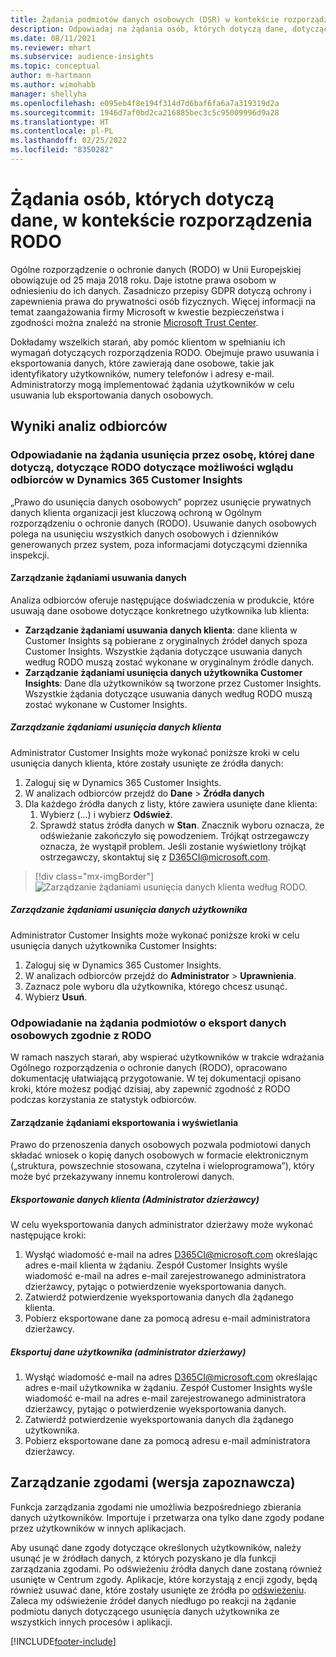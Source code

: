 ```yaml
---
title: Żądania podmiotów danych osobowych (DSR) w kontekście rozporządzenia RODO | Microsoft Docs
description: Odpowiadaj na żądania osób, których dotyczą dane, dotyczące możliwości wglądu odbiorców w Dynamics 365 Customer Insights.
ms.date: 08/11/2021
ms.reviewer: mhart
ms.subservice: audience-insights
ms.topic: conceptual
author: m-hartmann
ms.author: wimohabb
manager: shellyha
ms.openlocfilehash: e095eb4f8e194f314d7d6baf6fa6a7a319319d2a
ms.sourcegitcommit: 1946d7af0bd2ca216885bec3c5c95009996d9a28
ms.translationtype: HT
ms.contentlocale: pl-PL
ms.lasthandoff: 02/25/2022
ms.locfileid: "8350282"
---
```

# <a name="data-subject-rights-dsr-requests-under-gdpr"></a>Żądania osób, których dotyczą dane, w kontekście rozporządzenia RODO

Ogólne rozporządzenie o ochronie danych (RODO) w Unii Europejskiej obowiązuje od 25 maja 2018 roku. Daje istotne prawa osobom w odniesieniu do ich danych. Zasadniczo przepisy GDPR dotyczą ochrony i zapewnienia prawa do prywatności osób fizycznych. Więcej informacji na temat zaangażowania firmy Microsoft w kwestie bezpieczeństwa i zgodności można znaleźć na stronie [Microsoft Trust Center](https://www.microsoft.com/trust-center).

Dokładamy wszelkich starań, aby pomóc klientom w spełnianiu ich wymagań dotyczących rozporządzenia RODO. Obejmuje prawo usuwania i eksportowania danych, które zawierają dane osobowe, takie jak identyfikatory użytkowników, numery telefonów i adresy e-mail. Administratorzy mogą implementować żądania użytkowników w celu usuwania lub eksportowania danych osobowych.

## <a name="audience-insights"></a>Wyniki analiz odbiorców

### <a name="responding-to-gdpr-data-subject-delete-requests-for-dynamics-365-customer-insights-audience-insights-capability"></a>Odpowiadanie na żądania usunięcia przez osobę, której dane dotyczą, dotyczące RODO dotyczące możliwości wglądu odbiorców w Dynamics 365 Customer Insights

„Prawo do usunięcia danych osobowych” poprzez usunięcie prywatnych danych klienta organizacji jest kluczową ochroną w Ogólnym rozporządzeniu o ochronie danych (RODO). Usuwanie danych osobowych polega na usunięciu wszystkich danych osobowych i dzienników generowanych przez system, poza informacjami dotyczącymi dziennika inspekcji.

#### <a name="manage-data-subject-delete-requests"></a>Zarządzanie żądaniami usuwania danych

Analiza odbiorców oferuje następujące doświadczenia w produkcie, które usuwają dane osobowe dotyczące konkretnego użytkownika lub klienta:

- **Zarządzanie żądaniami usuwania danych klienta**: dane klienta w Customer Insights są pobierane z oryginalnych źródeł danych spoza Customer Insights. Wszystkie żądania dotyczące usuwania danych według RODO muszą zostać wykonane w oryginalnym źródle danych.
- **Zarządzanie żądaniami usunięcia danych użytkownika Customer Insights**: Dane dla użytkowników są tworzone przez Customer Insights. Wszystkie żądania dotyczące usuwania danych według RODO muszą zostać wykonane w Customer Insights.

##### <a name="manage-requests-to-delete-customer-data"></a>Zarządzanie żądaniami usunięcia danych klienta

Administrator Customer Insights może wykonać poniższe kroki w celu usunięcia danych klienta, które zostały usunięte ze źródła danych:

1. Zaloguj się w Dynamics 365 Customer Insights.
2. W analizach odbiorców przejdź do **Dane** > **Źródła danych**
3. Dla każdego źródła danych z listy, które zawiera usunięte dane klienta:
   1. Wybierz (...) i wybierz **Odśwież**.
   2. Sprawdź status źródła danych w **Stan**. Znacznik wyboru oznacza, że odświeżanie zakończyło się powodzeniem. Trójkąt ostrzegawczy oznacza, że wystąpił problem. Jeśli zostanie wyświetlony trójkąt ostrzegawczy, skontaktuj się z D365CI@microsoft.com.

> [!div class="mx-imgBorder"]
> ![Zarządzanie żądaniami usunięcia danych klienta według RODO.](audience-insights/media/gdpr-data-sources.png "Zarządzanie żądaniami usunięcia danych klienta według RODO")

##### <a name="manage-delete-requests-for-user-data"></a>Zarządzanie żądaniami usunięcia danych użytkownika

Administrator Customer Insights może wykonać poniższe kroki w celu usunięcia danych użytkownika Customer Insights:

1. Zaloguj się w Dynamics 365 Customer Insights.
2. W analizach odbiorców przejdź do **Administrator** > **Uprawnienia**.
3. Zaznacz pole wyboru dla użytkownika, którego chcesz usunąć.
4. Wybierz **Usuń**.

### <a name="responding-to-gdpr-data-subject-export-requests"></a>Odpowiadanie na żądania podmiotów o eksport danych osobowych zgodnie z RODO

W ramach naszych starań, aby wspierać użytkowników w trakcie wdrażania Ogólnego rozporządzenia o ochronie danych (RODO), opracowano dokumentację ułatwiającą przygotowanie. W tej dokumentacji opisano kroki, które możesz podjąć dzisiaj, aby zapewnić zgodność z RODO podczas korzystania ze statystyk odbiorców.

#### <a name="manage-export-and-view-requests"></a>Zarządzanie żądaniami eksportowania i wyświetlania

Prawo do przenoszenia danych osobowych pozwala podmiotowi danych składać wniosek o kopię danych osobowych w formacie elektronicznym („struktura, powszechnie stosowana, czytelna i wieloprogramowa”), który może być przekazywany innemu kontrolerowi danych.

##### <a name="export-customer-data-tenant-admin"></a>Eksportowanie danych klienta (Administrator dzierżawcy)

W celu wyeksportowania danych administrator dzierżawy może wykonać następujące kroki:

1. Wysłąć wiadomość e-mail na adres D365CI@microsoft.com określając adres e-mail klienta w żądaniu. Zespół Customer Insights wyśle wiadomość e-mail na adres e-mail zarejestrowanego administratora dzierżawcy, pytając o potwierdzenie wyeksportowania danych.
2. Zatwierdź potwierdzenie wyeksportowania danych dla żądanego klienta.
3. Pobierz eksportowane dane za pomocą adresu e-mail administratora dzierżawcy.

##### <a name="export-user-data-tenant-admin"></a>Eksportuj dane użytkownika (administrator dzierżawy)

1. Wysłąć wiadomość e-mail na adres D365CI@microsoft.com określając adres e-mail użytkownika w żądaniu. Zespół Customer Insights wyśle wiadomość e-mail na adres e-mail zarejestrowanego administratora dzierżawcy, pytając o potwierdzenie wyeksportowania danych.
2. Zatwierdź potwierdzenie wyeksportowania danych dla żądanego użytkownika.
3. Pobierz eksportowane dane za pomocą adresu e-mail administratora dzierżawcy.

## <a name="consent-management-preview"></a>Zarządzanie zgodami (wersja zapoznawcza)

Funkcja zarządzania zgodami nie umożliwia bezpośredniego zbierania danych użytkowników. Importuje i przetwarza ona tylko dane zgody podane przez użytkowników w innych aplikacjach.

Aby usunąć dane zgody dotyczące określonych użytkowników, należy usunąć je w źródłach danych, z których pozyskano je dla funkcji zarządzania zgodami. Po odświeżeniu źródła danych dane zostaną również usunięte w Centrum zgody. Aplikacje, które korzystają z encji zgody, będą również usuwać dane, które zostały usunięte ze źródła po [odświeżeniu](audience-insights/system.md#refresh-processes). Zaleca my odświeżenie źródeł danych niedługo po reakcji na żądanie podmiotu danych dotyczącego usunięcia danych użytkownika ze wszystkich innych procesów i aplikacji.


<!-- ## Engagement insights (preview)

### Deleting and exporting event data containing end user identifiable information

The following sections describe how to delete and export event data that might contain personal data.

To delete or export data:

1. Tag event properties that contain data with personal information.
2. Delete or export data associated with specific values (for example: a specified user ID).

#### Tag and update event properties

Personal data is tagged on an event property level. First, tag the properties being considered for deletion or export.

To tag an event property as containing personal information, follow these steps:

1. Open the workspace containing the event.

1. Go to **Data** > **Events** to see the list of events in the selected workspace.
  
1. Select the event you want to tag.

1. Select **Edit properties** to open the pane listing all properties of the selected event.
     
1. Select **...** and then choose **Edit** to reach the **Update property** dialog.

   ![Edit event.](engagement-insights/media/edit-event.png "Edit event")

1. In the **Update Property** window, choose **...** in the upper right corner, and then choose the **Contains EUII** box. Choose **Update** to save your changes.

   ![Save your changes.](engagement-insights/media/update-property.png "Save your changes")

   > [!NOTE]
   > Every time the event schema changes or you create a new event, it's recommended that you evaluate the associated event properties and tag or untag them as containing personal data, if necessary.

#### Delete or export tagged event data

If all event properties have been tagged appropriately as described in the previous step, an environment admin can issue a deletion request against the tagged event data.

To manage EUII deletion or export requests

1. Go to **Admin** > **Environment** > **Settings**.

1. In the **Manage end user identifiable information (EUII)** section, select **Manage EUII**.

##### Deletion

For deletion, you can enter a list of comma-separated user IDs in the **Delete end user identifiable information (EUII)** section. These IDs will then be compared with all tagged event properties of all projects in the current environment via exact string matching. 

If a property value matches one of the provided IDs, the associated event will be permanently deleted. Due to the irreversibility of this action, you must confirm the deletion after selecting **Delete**.

##### Export

The export process is identical to the deletion process when it comes to defining event property values in the **Export end user identifiable information (EUII)** section. Additionally, you'll need to provide an **Azure blob storage URL** to specify the export destination. The Azure Blob URL must include a [Shared Access Signature (SAS)](/azure/storage/common/storage-sas-overview).

After selecting **Export**, all events of the current team that contain matching tagged properties will be exported in CSV format to the export destination.

### Good practices

* Try to avoid sending any events that contain personal data.
* If you need to send events containing EUII data, limit the number of events and event properties that contain EUII data. Ideally, limit yourself to one such event.
* Make sure that as few people as possible have access to the sent personal data.
* For events containing personal data, make sure that you set one property to emit a unique identifier that can easily be linked to a specific user (for example, a user ID). This makes it easier to segregate data and to export or delete the right data.
* Only tag one property per event as containing personal data. Ideally one that only contains a unique identifier.
* Do not tag properties containing verbose values (for example, an entire request body). Engagement insights capability uses exact string matching when deciding which events to delete or export. -->

[!INCLUDE[footer-include](includes/footer-banner.md)]
